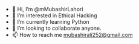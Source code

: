 - 👋 Hi, I’m @mMubashirLahori
- 👀 I’m interested in Ethical Hacking
- 🌱 I’m currently learning Python
- 💞️ I’m looking to collaborate anyone.
- 📫 How to reach me mubashirali252@gmail.com

<!---
mubashirfarzand/mubashirfarzand is a ✨ special ✨ repository because its `README.md` (this file) appears on your GitHub profile.
You can click the Preview link to take a look at your changes.
--->

